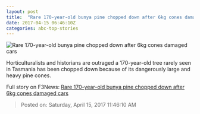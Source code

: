 ```yaml
---
layout: post
title:  "Rare 170-year-old bunya pine chopped down after 6kg cones damaged cars"
date: 2017-04-15 06:46:10Z
categories: abc-top-stories
---
```


![Rare 170-year-old bunya pine chopped down after 6kg cones damaged cars](http://www.abc.net.au/news/image/8445726-1x1-700x700.jpg)

Horticulturalists and historians are outraged a 170-year-old tree rarely seen in Tasmania has been chopped down because of its dangerously large and heavy pine cones.


Full story on F3News: [Rare 170-year-old bunya pine chopped down after 6kg cones damaged cars](http://www.f3nws.com/n/4fRkJB)

> Posted on: Saturday, April 15, 2017 11:46:10 AM
